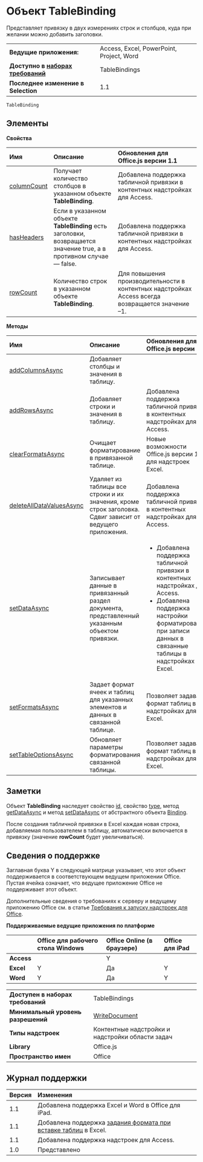 
# Объект TableBinding
Представляет привязку в двух измерениях строк и столбцов, куда при желании можно добавить заголовки.

|||
|:-----|:-----|
|**Ведущие приложения:**|Access, Excel, PowerPoint, Project, Word|
|**Доступно в [наборах требований](../../docs/overview/specify-office-hosts-and-api-requirements.md)**|TableBindings|
|**Последнее изменение в Selection**|1.1|

```
TableBinding
```


## Элементы


**Свойства**


|**Имя**|**Описание**|**Обновления для Office.js версии 1.1**|
|:-----|:-----|:-----|
|[columnCount](../../reference/shared/binding.tablebinding.columncount.md)|Получает количество столбцов в указанном объекте **TableBinding**.|Добавлена поддержка табличной привязки в контентных надстройках для Access.|
|[hasHeaders](../../reference/shared/binding.tablebinding.hasheaders.md)|Если в указанном объекте **TableBinding** есть заголовки, возвращается значение true, а в противном случае — false.|Добавлена поддержка табличной привязки в контентных надстройках для Access.|
|[rowCount](../../reference/shared/binding.tablebinding.rowcount.md)|Количество строк в указанном объекте **TableBinding**.|Для повышения производительности в контентных надстройках Access всегда возвращается значение –1.|

**Методы**


|**Имя**|**Описание**|**Обновления для Office.js версии 1.1**|
|:-----|:-----|:-----|
|[addColumnsAsync](../../reference/shared/binding.tablebinding.addcolumnsasync.md)|Добавляет столбцы и значения в таблицу.||
|[addRowsAsync](../../reference/shared/binding.tablebinding.addrowsasync.md)|Добавляет строки и значения в таблицу.|Добавлена поддержка табличной привязки в контентных надстройках для Access.|
|[clearFormatsAsync](../../reference/shared/binding.tablebinding.clearformatsasync.md)|Очищает форматирование в привязанной таблице.|Новые возможности Office.js версии 1.1 для надстроек Excel.|
|[deleteAllDataValuesAsync](../../reference/shared/binding.tablebinding.deletealldatavaluesasync.md)|Удаляет из таблицы все строки и их значения, кроме строк заголовка. Сдвиг зависит от ведущего приложения.|Добавлена поддержка табличной привязки в контентных надстройках для Access.|
|[setDataAsync](../../reference/shared/binding.setdataasync.md)|Записывает данные в привязанный раздел документа, представленный указанным объектом привязки.|<ul><li>Добавлена поддержка табличной привязки в контентных надстройках для Access.</li><li>Добавлена поддержка настройки форматирования при записи данных в связанные таблицы в надстройках Excel.</li></ul>|
|[setFormatsAsync](../../reference/shared/binding.tablebinding.setformatsasync.md)|Задает формат ячеек и таблиц для указанных элементов и данных в связанной таблице.|Позволяет задавать формат таблиц в надстройках для Excel.|
|[setTableOptionsAsync](../../reference/shared/binding.tablebinding.settableoptionsasync.md)|Обновляет параметры форматирования связанной таблицы.|Позволяет задавать формат таблиц в надстройках для Excel.|

## Заметки

Объект **TableBinding** наследует свойство [id](../../reference/shared/binding.id.md), свойство [type](../../reference/shared/binding.type.md), метод [getDataAsync](../../reference/shared/binding.getdataasync.md) и метод [setDataAsync](../../reference/shared/binding.setdataasync.md) от абстрактного объекта [Binding](../../reference/shared/binding.md).

После создания табличной привязки в Excel каждая новая строка, добавляемая пользователем в таблицу, автоматически включается в привязку (значение **rowCount** будет увеличиваться).


## Сведения о поддержке


Заглавная буква Y в следующей матрице указывает, что этот объект поддерживается в соответствующем ведущем приложении Office. Пустая ячейка означает, что ведущее приложение Office не поддерживает этот объект.

Дополнительные сведения о требованиях к серверу и ведущему приложению Office см. в статье [Требования к запуску надстроек для Office](../../docs/overview/requirements-for-running-office-add-ins.md).


**Поддерживаемые ведущие приложения по платформе**


||**Office для рабочего стола Windows**|**Office Online (в браузере)**|**Office для iPad**|
|:-----|:-----|:-----|:-----|
|**Access**||Y||
|**Excel**|Y|Да|Y|
|**Word**|Y|Да|Y|

|||
|:-----|:-----|
|**Доступен в наборах требований**|TableBindings|
|**Минимальный уровень разрешений**|[WriteDocument](../../docs/develop/requesting-permissions-for-api-use-in-content-and-task-pane-add-ins.md)|
|**Типы надстроек**|Контентные надстройки и надстройки области задач|
|**Library**|Office.js|
|**Пространство имен**|Office|

## Журнал поддержки




|**Версия**|**Изменения**|
|:-----|:-----|
|1.1|Добавлена поддержка Excel и Word в Office для iPad.|
|1.1|Добавлена поддержка [задания формата при вставке таблиц](../../docs/excel/format-tables-in-add-ins-for-excel.md) в Excel.|
|1.1|Добавлена поддержка надстроек для Access.|
|1.0|Представлено|
